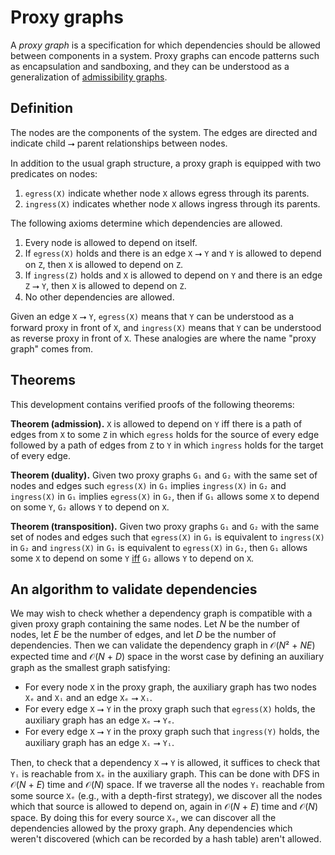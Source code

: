 # Proxy graphs

A *proxy graph* is a specification for which dependencies should be allowed between components in a system. Proxy graphs can encode patterns such as encapsulation and sandboxing, and they can be understood as a generalization of [admissibility graphs](https://github.com/stepchowfun/proofs/tree/main/proofs/AdmissibilityGraph).

## Definition

The nodes are the components of the system. The edges are directed and indicate child ⭢ parent relationships between nodes.

In addition to the usual graph structure, a proxy graph is equipped with two predicates on nodes:

1. `egress(X)` indicate whether node `X` allows egress through its parents.
2. `ingress(X)` indicates whether node `X` allows ingress through its parents.

The following axioms determine which dependencies are allowed.

1. Every node is allowed to depend on itself.
2. If `egress(X)` holds and there is an edge `X` ⭢ `Y` and `Y` is allowed to depend on `Z`, then `X` is allowed to depend on `Z`.
3. If `ingress(Z)` holds and `X` is allowed to depend on `Y` and there is an edge `Z` ⭢ `Y`, then `X` is allowed to depend on `Z`.
4. No other dependencies are allowed.

Given an edge `X` ⭢ `Y`, `egress(X)` means that `Y` can be understood as a forward proxy in front of `X`, and `ingress(X)` means that `Y` can be understood as reverse proxy in front of `X`. These analogies are where the name "proxy graph" comes from.

## Theorems

This development contains verified proofs of the following theorems:

**Theorem (admission).** `X` is allowed to depend on `Y` iff there is a path of edges from `X` to some `Z` in which `egress` holds for the source of every edge followed by a path of edges from `Z` to `Y` in which `ingress` holds for the target of every edge.

**Theorem (duality).** Given two proxy graphs `G₁` and `G₂` with the same set of nodes and edges such `egress(X)` in `G₁` implies `ingress(X)` in `G₂` and `ingress(X)` in `G₁` implies `egress(X)` in `G₂`, then if `G₁` allows some `X` to depend on some `Y`, `G₂` allows `Y` to depend on `X`.

**Theorem (transposition).** Given two proxy graphs `G₁` and `G₂` with the same set of nodes and edges such that `egress(X)` in `G₁` is equivalent to `ingress(X)` in `G₂` and `ingress(X)` in `G₁` is equivalent to `egress(X)` in `G₂`, then `G₁` allows some `X` to depend on some `Y` [iff](https://en.wikipedia.org/wiki/If_and_only_if) `G₂` allows `Y` to depend on `X`.

## An algorithm to validate dependencies

We may wish to check whether a dependency graph is compatible with a given proxy graph containing the same nodes. Let *N* be the number of nodes, let *E* be the number of edges, and let *D* be the number of dependencies. Then we can validate the dependency graph in 𝒪(*N*² + *NE*) expected time and 𝒪(*N* + *D*) space in the worst case by defining an auxiliary graph as the smallest graph satisfying:

- For every node `X` in the proxy graph, the auxiliary graph has two nodes `Xₑ` and `Xᵢ` and an edge `Xₑ` ⭢ `Xᵢ`.
- For every edge `X` ⭢ `Y` in the proxy graph such that `egress(X)` holds, the auxiliary graph has an edge `Xₑ` ⭢ `Yₑ`.
- For every edge `X` ⭢ `Y` in the proxy graph such that `ingress(Y)` holds, the auxiliary graph has an edge `Xᵢ` ⭢ `Yᵢ`.

Then, to check that a dependency `X` ⭢ `Y` is allowed, it suffices to check that `Yᵢ` is reachable from `Xₑ` in the auxiliary graph. This can be done with DFS in 𝒪(*N* + *E*) time and 𝒪(*N*) space. If we traverse all the nodes `Yᵢ` reachable from some source `Xₑ` (e.g., with a depth-first strategy), we discover all the nodes which that source is allowed to depend on, again in 𝒪(*N* + *E*) time and 𝒪(*N*) space. By doing this for every source `Xₑ`, we can discover all the dependencies allowed by the proxy graph. Any dependencies which weren't discovered (which can be recorded by a hash table) aren't allowed.
